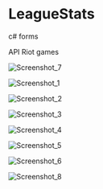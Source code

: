 # LeagueStats

c# forms

 API Riot games
 
![Screenshot_7](https://user-images.githubusercontent.com/75300160/135321411-e3d7b67e-5868-4834-bc4a-3fb7b85a7c09.png)

![Screenshot_1](https://user-images.githubusercontent.com/75300160/135321422-89e09d26-9f7f-4d92-8f34-79179fd3a4f1.png)

![Screenshot_2](https://user-images.githubusercontent.com/75300160/135321429-7dbf6fbd-ac50-4e85-82bd-df390979773b.png)

![Screenshot_3](https://user-images.githubusercontent.com/75300160/135321438-68c6c4f7-fa4b-4019-9ddf-da86f2ae0159.png)

![Screenshot_4](https://user-images.githubusercontent.com/75300160/135321446-9b902c1f-00ba-4444-9f3f-494be8c6a490.png)

![Screenshot_5](https://user-images.githubusercontent.com/75300160/135321453-7ba9f157-243a-493c-b281-7cc7a9100be0.png)

![Screenshot_6](https://user-images.githubusercontent.com/75300160/135321461-8ee54756-fad4-4aef-bfb8-93304710256f.png)

![Screenshot_8](https://user-images.githubusercontent.com/75300160/135321464-99559071-a6be-4e0c-8873-2f1271a3e887.png)
